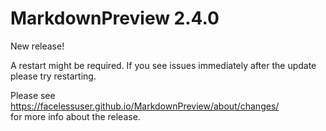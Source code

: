 # MarkdownPreview 2.4.0

New release!

A restart might be required. If you see issues immediately after the update  
please try restarting.

Please see https://facelessuser.github.io/MarkdownPreview/about/changes/  
for more info about the release.
